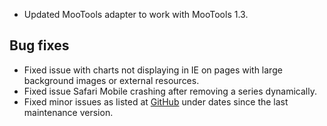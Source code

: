 - Updated MooTools adapter to work with MooTools 1.3.
## Bug fixes 
- Fixed issue with charts not displaying in IE on pages with large background images or external resources.
- Fixed issue Safari Mobile crashing after removing a series dynamically.
- Fixed minor issues as listed at [GitHub](http://github.com/highslide-software/highcharts.com/commits/master) under dates since the last maintenance version.